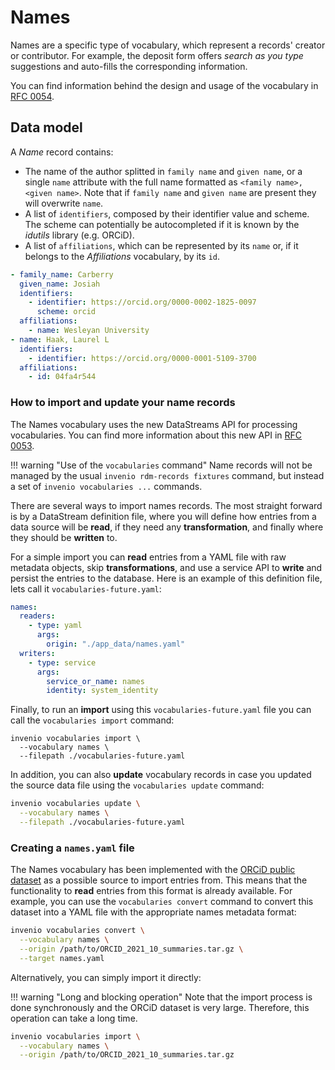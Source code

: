 # Names

Names are a specific type of vocabulary, which represent a records' creator
or contributor. For example, the deposit form offers _search as you type_
suggestions and auto-fills the corresponding information.

You can find information behind the design and usage of the vocabulary in
[RFC 0054](https://github.com/inveniosoftware/rfcs/pull/54).

## Data model

A _Name_ record contains:

- The name of the author splitted in `family name` and `given name`, or a
  single `name` attribute with the full name formatted as
  `<family name>, <given name>`. Note that if `family name` and `given name`
  are present they will overwrite `name`.
- A list of `identifiers`, composed by their identifier value and scheme.
  The scheme can potentially be autocompleted if it is known by the _idutils_
  library (e.g. ORCiD).
- A list of `affiliations`, which can be represented by its `name` or, if it
  belongs to the _Affiliations_ vocabulary, by its `id`.

```yaml
- family_name: Carberry
  given_name: Josiah
  identifiers:
    - identifier: https://orcid.org/0000-0002-1825-0097
      scheme: orcid
  affiliations:
    - name: Wesleyan University
- name: Haak, Laurel L
  identifiers:
    - identifier: https://orcid.org/0000-0001-5109-3700
  affiliations:
    - id: 04fa4r544
```

### How to import and update your name records

The Names vocabulary uses the new DataStreams API for processing vocabularies.
You can find more information about this new API in
[RFC 0053](https://github.com/inveniosoftware/rfcs/pull/53).

!!! warning "Use of the `vocabularies` command"
    Name records will not be managed by the usual
    `invenio rdm-records fixtures` command, but instead
    a set of `invenio vocabularies ...` commands.

There are several ways to import names records. The most straight forward
is by a DataStream definition file, where you will define how entries from a
data source will be **read**, if they need any **transformation**, and finally
where they should be **written** to.

For a simple import you can **read** entries from a YAML file with raw metadata
objects, skip **transformations**, and use a service API to **write** and
persist the entries to the database. Here is an example of this definition
file, lets call it `vocabularies-future.yaml`:

```yaml
names:
  readers:
    - type: yaml
      args:
        origin: "./app_data/names.yaml"
  writers:
    - type: service
      args:
        service_or_name: names
        identity: system_identity
```

Finally, to run an **import** using this `vocabularies-future.yaml` file you
can call the `vocabularies import` command:

```shell
invenio vocabularies import \
  --vocabulary names \
  --filepath ./vocabularies-future.yaml
```

In addition, you can also **update** vocabulary records in case you updated the
source data file using the `vocabularies update` command:

```bash
invenio vocabularies update \
  --vocabulary names \
  --filepath ./vocabularies-future.yaml
```

### Creating a `names.yaml` file

The Names vocabulary has been implemented with the
[ORCiD public dataset](https://orcid.figshare.com/articles/dataset/ORCID_Public_Data_File_2021/16750535?file=31020067)
as a possible source to import entries from. This means that the functionality
to **read** entries from this format is already available. For example, you
can use the `vocabularies convert` command to convert this dataset into a YAML
file with the appropriate names metadata format:

```bash
invenio vocabularies convert \
  --vocabulary names \
  --origin /path/to/ORCID_2021_10_summaries.tar.gz \
  --target names.yaml
```

Alternatively, you can simply import it directly:

!!! warning "Long and blocking operation"
    Note that the import process is done synchronously and the ORCiD dataset is
    very large. Therefore, this operation can take a long time.

```bash
invenio vocabularies import \
  --vocabulary names \
  --origin /path/to/ORCID_2021_10_summaries.tar.gz
```
